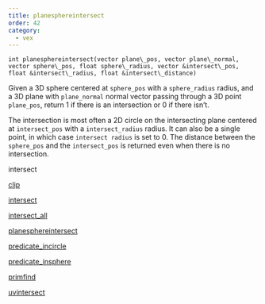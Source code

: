 ```yaml
---
title: planesphereintersect
order: 42
category:
  - vex
---
```


`int planesphereintersect(vector plane\_pos, vector plane\_normal, vector sphere\_pos, float sphere\_radius, vector &intersect\_pos, float &intersect\_radius, float &intersect\_distance)`

Given a 3D sphere centered at `sphere_pos` with a `sphere_radius` radius, and a 3D plane with `plane_normal` normal vector passing through a 3D point `plane_pos`, return 1 if there is an intersection or 0 if there isn’t.

The intersection is most often a 2D circle on the intersecting plane centered at `intersect_pos` with a `intersect_radius` radius. It can also be a single point, in which case `intersect radius` is set to 0.
The distance between the `sphere_pos` and the `intersect_pos` is returned even when there is no intersection.


intersect

[clip](clip.html)

[intersect](intersect.html)

[intersect_all](intersect_all.html)

[planesphereintersect](planesphereintersect.html)

[predicate_incircle](predicate_incircle.html)

[predicate_insphere](predicate_insphere.html)

[primfind](primfind.html)

[uvintersect](uvintersect.html)
